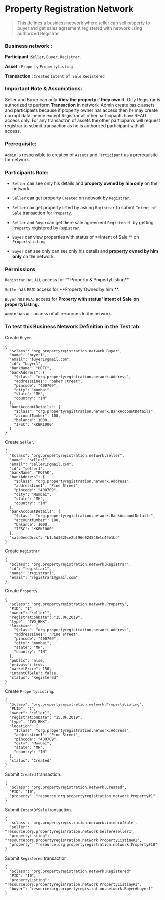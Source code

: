 # Property Registration Network

> This defines a business network where seller can sell property to buyer and get sales agreement  registered with network using authorized Registrar.

### Business network :

**Participant** :`Seller`, `Buyer`, `Registrar`.

**Asset** : `Property`,`PropertyListing`

**Transaction** :  `Created`,`Intent of Sale`,`Registered`




### Important Note & Assumptions:
Seller and Buyer can only **View the property if they own it.**
Only Registrar is authorized to perform  **Transaction** in network.
Admin create basic assets and participants because if property owner has access then he may create corrupt data. hence except Registrar all other participants have READ access only. 
For any transaction of assets the other participants will request registrar to submit transaction as he is authorized participant with all access.



### Prerequisite:
`Admin` is responsible to creation of `Assets` and `Participant` as a prerequisite for network.




### Participants Role:
* `Seller` can see only his details and **property owned by him only** on the network.

* `Seller` can get property `Created` on network by `Registrar`.

* `Seller` can get property listed by asking `Registrar` to submit `Intent of Sale` transaction for `Property`.

* `Seller` and `Buyer`can get there sale agreement `Registered ` by getting `Property` registered by `Registrar`.

* `Buyer` can view properties with status of **Intent of Sale ** on `PropertyListing`

* `Buyer` can see only  can see only his details and **property owned by him only** on the network.




### Permissions

`Registrar` has `ALL` access for  ** Property & PropertyListing** .

`Seller`has `READ` access for **Property Owned by him **.

`Buyer` has `READ` access for **Property with status 'Intent of Sale' on propertyListing.**

`Admin` has `ALL` access of all resources in the network.




### To test this Business Network Definition in the Test tab:


Create `Buyer`.
```
{
  "$class": "org.propertyregistration.network.Buyer",
  "name": "buyer1",
  "email": "buyer1@gmail.com",
  "id": "buyer1",
  "bankName": "HDFC",
  "bankAddress": {
    "$class": "org.propertyregistration.network.Address",
    "addressLine1": "baker street",
    "pincode": "400709",
    "city": "mumbai",
    "state": "MH",
    "country": "IN"
  },
  "bankAccountDetails": {
    "$class": "org.propertyregistration.network.BankAccountDetails",
    "accountNumber": 100,
    "balance": 1000,
    "IFSC": "KKBK1000"
  }
}
```



Create `Seller`.
```
{
  "$class": "org.propertyregistration.network.Seller",
  "name": "seller1",
  "email": "seller1@gmail.com",
  "id": "seller1",
  "bankName": "KOTAK",
  "bankAddress": {
    "$class": "org.propertyregistration.network.Address",
    "addressLine1": "Pine Street",
    "pincode": "400709",
    "city": "Mumbai",
    "state": "MH",
    "country": "IN"
  },
  "bankAccountDetails": {
    "$class": "org.propertyregistration.network.BankAccountDetails",
    "accountNumber": 100,
    "balance": 1000,
    "IFSC": "KKBK1000"
  },
  "saleDeedDocs": "b1c5d3620ce2bf96e024548e1c49b1bd"
}
```


Create `Registrar`
```
{
  "$class": "org.propertyregistration.network.Registrar",
  "id": "registrar1",
  "name": "registrar1",
  "email": "registrar1@gmail.com"
}
```



Create `Property`.
```
{
  "$class": "org.propertyregistration.network.Property",
  "PID": "1",
  "owner": "seller1",
  "registrationDate": "15.06.2019",
  "type": "TWO_BHK",
  "location": {
    "$class": "org.propertyregistration.network.Address",
    "addressLine1": "Pine street",
    "pincode": "400709",
    "city": "mumbai",
    "state": "MH",
    "country": "IN"
  },
  "public": false,
  "private": true,
  "marketPrice": 150,
  "intentOfSale": false,
  "status": "Registered"
}
```



Create `PropertyListing`.
```
{
  "$class": "org.propertyregistration.network.PropertyListing",
  "PLID": "1",
  "owner": "seller1",
  "registrationDate": "15.06.2019",
  "type": "TWO_BHK",
  "location": {
    "$class": "org.propertyregistration.network.Address",
    "addressLine1": "Pine Street",
    "pincode": "400709",
    "city": "Mumbai",
    "state": "MH",
    "country": "IN"
  },
  "status": "Created"
}
```



Submit `Created` transaction.
```
{
  "$class": "org.propertyregistration.network.Created",
  "PID": "10",
  "property": "resource:org.propertyregistration.network.Property#1"
}
```


Submit `IntentOfSale` transaction.
```
{
  "$class": "org.propertyregistration.network.IntentOfSale",
  "seller": "resource:org.propertyregistration.network.Seller#seller1",
  "propertyListing": "resource:org.propertyregistration.network.PropertyListing#1",
  "property": "resource:org.propertyregistration.network.Property#10"
}
```


Submit `Registered` transaction.
```
{
  "$class": "org.propertyregistration.network.Registered",
  "PID": "10",
  "propertyListing": "resource:org.propertyregistration.network.PropertyListing#1",
  "buyer": "resource:org.propertyregistration.network.Buyer#buyer1"
}
```